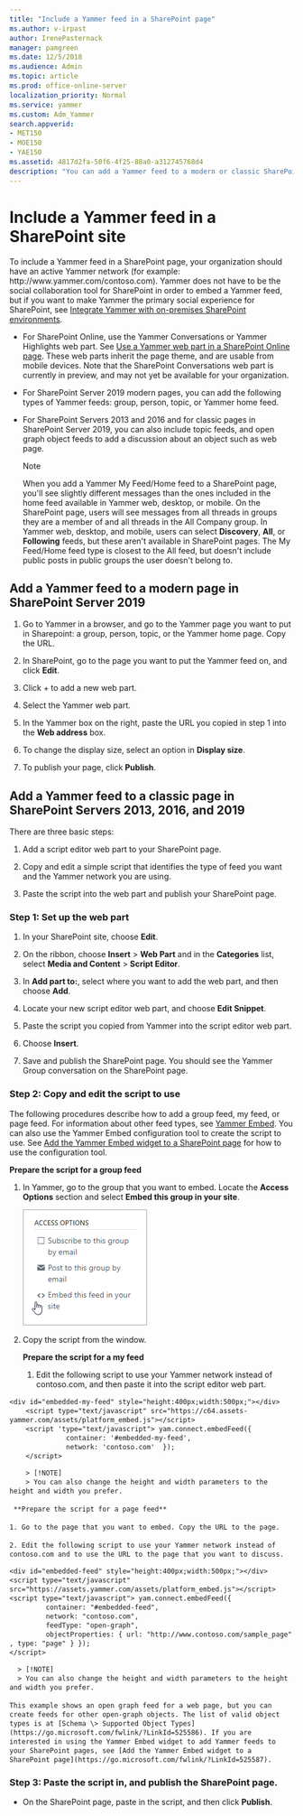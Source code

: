 ```yaml
---
title: "Include a Yammer feed in a SharePoint page"
ms.author: v-irpast
author: IrenePasternack
manager: pamgreen
ms.date: 12/5/2018
ms.audience: Admin
ms.topic: article
ms.prod: office-online-server
localization_priority: Normal
ms.service: yammer
ms.custom: Adm_Yammer
search.appverid:
- MET150
- MOE150
- YAE150
ms.assetid: 4817d2fa-50f6-4f25-88a0-a312745768d4
description: "You can add a Yammer feed to a modern or classic SharePoint site page."
---
```


# Include a Yammer feed in a SharePoint site

To include a Yammer feed in a SharePoint page, your organization should have an active Yammer network (for example: http&#58;//www&#46;yammer&#46;com/contoso&#46;com). Yammer does not have to be the social collaboration tool for SharePoint in order to embed a Yammer feed, but if you want to make Yammer the primary social experience for SharePoint, see [Integrate Yammer with on-premises SharePoint environments](https://go.microsoft.com/fwlink/?LinkID=524180).

- For SharePoint Online, use the Yammer Conversations or Yammer Highlights web part. See [Use a Yammer web part in a SharePoint Online page](https://support.office.com/article/a53cfa0c-3d09-42c8-a286-1038a81c59da). These web parts inherit the page theme, and are usable from mobile devices. Note that the SharePoint Conversations web part is currently in preview, and may not yet be available for your organization.

- For SharePoint Server 2019 modern pages, you can add the following types of Yammer feeds: group, person, topic, or Yammer home feed.

- For SharePoint Servers 2013 and 2016 and for classic pages in SharePoint Server 2019, you can also include topic feeds, and open graph object feeds to add a discussion about an object such as web page. 
  
   > [!NOTE]
    > When you add a Yammer My Feed/Home feed to a SharePoint page, you'll see slightly different messages than the ones included in the home feed available in Yammer web, desktop, or mobile. On the SharePoint page, users will see messages from all threads in groups they are a member of and all threads in the All Company group. In Yammer web, desktop, and mobile, users can select **Discovery**, **All**, or **Following** feeds, but these aren't available in SharePoint pages. The My Feed/Home feed type is closest to the All feed, but doesn't include public posts in public groups the user doesn't belong to.

## Add a Yammer feed to a modern page in SharePoint Server 2019

1. Go to Yammer in a browser, and go to the Yammer page you want to put in Sharepoint: a group, person, topic, or the Yammer home page. Copy the URL. 

2. In SharePoint, go to the page you want to put the Yammer feed on, and click **Edit**.

3. Click + to add a new web part. 

4. Select the Yammer web part.

5. In the Yammer box on the right, paste the URL you copied in step 1 into the **Web address** box.

6. To change the display size, select an option in **Display size**. 

7. To publish your page, click **Publish**.

## Add a Yammer feed to a classic page in SharePoint Servers 2013, 2016, and 2019 
<a name="AddFeed"> </a>

There are three basic steps:

1. Add a script editor web part to your SharePoint page.

2. Copy and edit a simple script that identifies the type of feed you want and the Yammer network you are using.
    
3. Paste the script into the web part and publish your SharePoint page. 
    
### Step 1: Set up the web part 

1. In your SharePoint site, choose **Edit**.
    
2. On the ribbon, choose **Insert** \> **Web Part** and in the **Categories** list, select **Media and Content** \> **Script Editor**. 

3. In **Add part to:**, select where you want to add the web part, and then choose **Add**.   
    
4. Locate your new script editor web part, and choose **Edit Snippet**.
    
5. Paste the script you copied from Yammer into the script editor web part.
    
6. Choose **Insert**.
    
7. Save and publish the SharePoint page. You should see the Yammer Group conversation on the SharePoint page.

### Step 2: Copy and edit the script to use

The following procedures describe how to add a group feed, my feed, or page feed. For information about other feed types, see [Yammer Embed](https://go.microsoft.com/fwlink/?LinkID=524147). You can also use the Yammer Embed configuration tool to create the script to use. See [Add the Yammer Embed widget to a SharePoint page](https://go.microsoft.com/fwlink/?LinkID=525587) for how to use the configuration tool. 
  
 **Prepare the script for a group feed**
  
1. In Yammer, go to the group that you want to embed. Locate the **Access Options** section and select **Embed this group in your site**.
    
    ![Access options for Yammer group](../media/a0bdb091-2d21-4041-adaf-bb66da668c64.png)
  
2. Copy the script from the window.
   
     **Prepare the script for a my feed**
   
    1. Edit the following script to use your Yammer network instead of contoso.com, and then paste it into the script editor web part.
    
  ```
  <div id="embedded-my-feed" style="height:400px;width:500px;"></div> 
      <script type="text/javascript" src="https://c64.assets-yammer.com/assets/platform_embed.js"></script>
      <script 'type="text/javascript"> yam.connect.embedFeed({  
                container: '#embedded-my-feed',
                network: 'contoso.com'  });
      </script>
  
  ```

        > [!NOTE]
        > You can also change the height and width parameters to the height and width you prefer. 

     **Prepare the script for a page feed**
  
    1. Go to the page that you want to embed. Copy the URL to the page.
    
    2. Edit the following script to use your Yammer network instead of contoso.com and to use the URL to the page that you want to discuss.
    
  ```
  <div id="embedded-feed" style="height:400px;width:500px;"></div> 
  <script type="text/javascript" src="https://assets.yammer.com/assets/platform_embed.js"></script> 
  <script type="text/javascript"> yam.connect.embedFeed({
           container: "#embedded-feed", 
           network: "contoso.com", 
           feedType: "open-graph", 
           objectProperties: { url: "http://www.contoso.com/sample_page" , type: "page" } }); 
  </script>
  
  ```

      > [!NOTE]
      > You can also change the height and width parameters to the height and width you prefer. 

    This example shows an open graph feed for a web page, but you can create feeds for other open-graph objects. The list of valid object types is at [Schema \> Supported Object Types](https://go.microsoft.com/fwlink/?LinkId=525586). If you are interested in using the Yammer Embed widget to add Yammer feeds to your SharePoint pages, see [Add the Yammer Embed widget to a SharePoint page](https://go.microsoft.com/fwlink/?LinkId=525587).
    
### Step 3: Paste the script in, and publish the SharePoint page. 

- On the SharePoint page, paste in the script, and then click **Publish**.
    
   